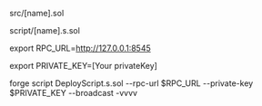src/[name].sol

script/[name].s.sol

export RPC_URL=http://127.0.0.1:8545

export PRIVATE_KEY=[Your privateKey]

forge script DeployScript.s.sol --rpc-url $RPC_URL --private-key $PRIVATE_KEY --broadcast -vvvv
